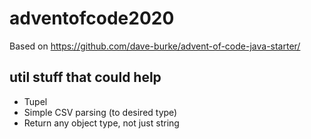 # adventofcode2020
Based on https://github.com/dave-burke/advent-of-code-java-starter/

## util stuff that could help
- Tupel
- Simple CSV parsing (to desired type)
- Return any object type, not just string
